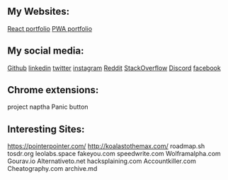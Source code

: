 ## My Websites:
[React portfolio](https://vignesh14052002.github.io/portfolio)
[PWA portfolio](https://vignesh14052002.github.io/frontend/portfolio/index.html) 

## My social media:

[Github](https://github.com/vignesh14052002)
[linkedin](https://www.linkedin.com/in/vignesh-a-ba83841b0/)
[twitter]( https://twitter.com/vignesharivazh2?t=gchEupg5YT5Vbbpo9lPNbg&s=08)
[instagram](https://www.instagram.com/_._av.__/)
[Reddit](https://www.reddit.com/user/vignesh-2002)
[StackOverflow](https://stackoverflow.com/users/13218335/vignesh)
[Discord](https://discordapp.com/users/1053652408271634432)
[facebook](https://www.facebook.com/vignesh.rock.98622/) 

## Chrome extensions:
project naptha
Panic button

## Interesting Sites:
https://pointerpointer.com/
http://koalastothemax.com/
roadmap.sh
tosdr.org
leolabs.space
fakeyou.com
speedwrite.com
Wolframalpha.com
Gourav.io
Alternativeto.net
hacksplaining.com
Accountkiller.com
Cheatography.com
archive.md
